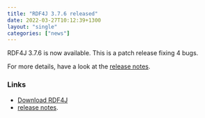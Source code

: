 ```yaml
---
title: "RDF4J 3.7.6 released"
date: 2022-03-27T10:12:39+1300
layout: "single"
categories: ["news"]
---
```

RDF4J 3.7.6 is now available. This is a patch release fixing 4 bugs.

For more details, have a look at the [release notes](/release-notes/3.7.6).
<!--more-->
### Links

- [Download RDF4J](/download/)
- [release notes](/release-notes/3.7.6).
